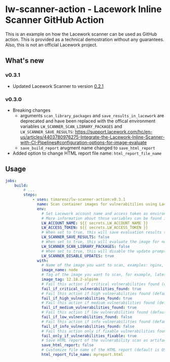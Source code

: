 # lw-scanner-action - Lacework Inline Scanner GitHub Action

This is an example on how the Lacework scanner can be used as GitHub action. This is provided as a technical demostration without any guarantees. Also, this is not an official Lacework project.

## What's new

### v0.3.1
* Updated Lacework Scanner to version [0.2.1](https://github.com/lacework/lacework-vulnerability-scanner/releases/tag/v0.2.1)

### v0.3.0

* Breaking changes
  * arguments `scan_library_packages` and `save_results_in_lacework` are deprecated and have been replaced with the offical environment variables  `LW_SCANNER_SCAN_LIBRARY_PACKAGES` and `LW_SCANNER_SAVE_RESULTS`: <https://support.lacework.com/hc/en-us/articles/4403780976275-Integrate-the-Lacework-Inline-Scanner-with-CI-Pipelines#configuration-options-for-image-evaluate>
  * `save_build_report` arugment name changed to `save_html_report`
* Added option to change HTML report file name: `html_report_file_name`

## Usage

```yaml
jobs:
    build:
        # ...
        steps:
            - uses: timarenz/lw-scanner-action:v0.3.1
              name: Scan container images for vulnerabitilies using Lacework
              env:
                # Set Lacework account name and access token as environment variable. This can also be done on the job level.
                # More information about those variables can be found in the documentation: https://support.lacework.com/hc/en-us/articles/1500001777821-Integrate-Inline-Scanner#configuration-commands
                LW_ACCOUNT_NAME: ${{ secrets.LW_ACCOUNT_NAME }} 
                LW_ACCESS_TOKEN: ${{ secrets.LW_ACCESS_TOKEN }}
                # When set to true, this will save evaluation results to the Lacework Console (default is false).
                LW_SCANNER_SAVE_RESULTS: false
                # When set to true, this will evaluate the image for non-OS library packages (default is false).
                LW_SCANNER_SCAN_LIBRARY_PACKAGES: false
                # When set to true, this will disable the update prompt at the end of the output if there is a new version of the Lacework scanner available (default is true).
                LW_SCANNER_DISABLE_UPDATES: true
              with:
                # Name of the image you want to scan, examples: nginx, ghcr.io/timarenz/lw-scanner, codercom/code-server, node
                image_name: node
                # Tag of the image you want to scan, for example, latest, v2.0.1, 3.11.1, 12.18.2-alpine
                image_tag: 12.18.2-alpine
                # Fail this action if critical vulnerabilities found (default is true).
                fail_if_critical_vulnerabilities_found: true
                # Fail this action if high vulnerabilities found (default is true).
                fail_if_high_vulnerabilities_found: true
                # Fail this action if medium vulnerabilities found (default is true).
                fail_if_medium_vulnerabilities_found: true
                # Fail this action if low vulnerabilities found (default is false).
                fail_if_low_vulnerabilities_found: false
                # Fail this action if info vulnerabilities found (default is false).
                fail_if_info_vulnerabilities_found: false
                # Fail this action only if fixable vulnerabilities found (default is false).
                fail_only_if_vulnerabilities_fixable: true
                # Save HTML report of the vulnerability scan as artifact (default is false).
                save_html_report: false
                # Customize file name of the HTML report (default is OS_TYPE-IMAGE_DIGEST_SHA256.html)
                html_report_file_name: myreport.html
```